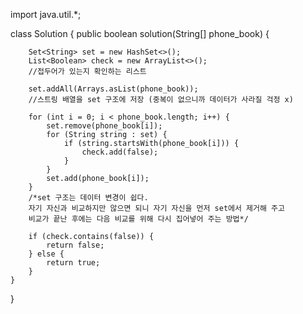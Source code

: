 import java.util.*;

class Solution {
public boolean solution(String[] phone_book) {

        Set<String> set = new HashSet<>();
        List<Boolean> check = new ArrayList<>();
        //접두어가 있는지 확인하는 리스트
        
        set.addAll(Arrays.asList(phone_book));
        //스트링 배열을 set 구조에 저장 (중복이 없으니까 데이터가 사라질 걱정 x)
        
        for (int i = 0; i < phone_book.length; i++) {
            set.remove(phone_book[i]);
            for (String string : set) {
                if (string.startsWith(phone_book[i])) {
                    check.add(false);
                }
            }
            set.add(phone_book[i]);
        }
        /*set 구조는 데이터 변경이 쉽다.
        자기 자신과 비교하지만 않으면 되니 자기 자신을 먼저 set에서 제거해 주고
        비교가 끝난 후에는 다음 비교를 위해 다시 집어넣어 주는 방법*/
        
        if (check.contains(false)) {
            return false;
        } else {
            return true;
        }
    }
}